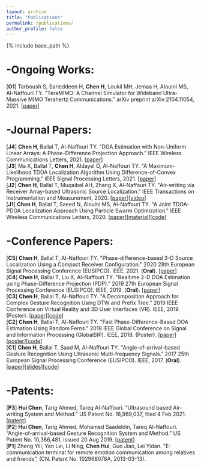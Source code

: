 ```yaml
---
layout: archive
title: "Publications"
permalink: /publications/
author_profile: false
---
```


{% include base_path %}


-Ongoing Works:
======
[**O1**] Tarboush S, Sarieddeen H, **Chen H**, Loukil MH, Jemaa H, Alouini MS, Al-Naffouri TY. "TeraMIMO: A Channel Simulator for Wideband Ultra-Massive MIMO Terahertz Communications." arXiv preprint arXiv:2104.11054, 2021. \[[paper](https://arxiv.org/pdf/2104.11054.pdf)\]

-Journal Papers:
======
[**J4**] **Chen H**, Ballal T, Al-Naffouri TY. "DOA Estimation with Non-Uniform Linear Arrays: A Phase-Difference Projection Approach." IEEE Wireless Communications Letters, 2021. \[[paper](https://ieeexplore.ieee.org/document/9506874)\]\
[**J3**] Ma X, Ballal T, **Chen H**, Aldayel O, Al-Naffouri TY. "A Maximum-Likelihood TDOA Localization Algorithm Using Difference-of-Convex Programming." IEEE Signal Processing Letters, 2021. \[[paper](https://ieeexplore.ieee.org/stamp/stamp.jsp?arnumber=9325001)\]\
[**J2**] **Chen H**, Ballal T, Muqaibel AH, Zhang X, Al-Naffouri TY. "Air-writing via Receiver Array-based Ultrasonic Source Localization." IEEE Transactions on Instrumentation and Measurement, 2020. \[[paper](https://ieeexplore.ieee.org/stamp/stamp.jsp?arnumber=9082625)\]\[[video](https://www.youtube.com/watch?v=XRi2iezsG4Q)\]\
[**J1**] **Chen H**, Ballal T, Saeed N, Alouini MS, Al-Naffouri TY. "A Joint TDOA-PDOA Localization Approach Using Particle Swarm Optimization." IEEE Wireless Communications Letters, 2020. \[[paper](https://ieeexplore.ieee.org/iel7/5962382/6065724/09062333.pdf)\]\[[material](https://www.researchgate.net/publication/340460207_A_Lower_Bound_for_Joint_TDOA-PDOA_Localization)\]\[[code](https://github.com/chenhui07c8/Localization-algorithms/tree/master/TDOA-PDOA%20Localization)\]

-Conference Papers:
======
[**C5**] **Chen H**, Ballal T, Al-Naffouri TY. "Phase-difference-based 3-D Source Localization Using a Compact Receiver Configuration." 2020 28th European Signal Processing Conference (EUSIPCO). IEEE, 2021. (**Oral**). \[[paper](https://www.researchgate.net/publication/342444512_Phase-difference-based_3-D_Source_Localization_Using_a_Compact_Receiver_Configuration)\]\
[**C4**] **Chen H**, Ballal T, Liu X, Al-Naffouri TY. "Realtime 2-D DOA Estimation using Phase-Difference Projection (PDP).” 2019 27th European Signal Processing Conference (EUSIPCO). IEEE, 2019. (**Oral**). \[[paper](https://ieeexplore.ieee.org/stamp/stamp.jsp?arnumber=8902804&tag=1)\]\
[**C3**] **Chen H**, Ballal T, Al-Naffouri TY. "A Decomposition Approach for Complex Gesture Recognition Using DTW and Prefix Tree." 2019 IEEE Conference on Virtual Reality and 3D User Interfaces (VR). IEEE, 2019. (Poster). \[[paper](https://ieeexplore.ieee.org/stamp/stamp.jsp?tp=&arnumber=8797868)\]\[[code](https://github.com/chenhui07c8/Complex-Gesture-Recognition-using-DTW-and-Prefix-Tree)\]\
[**C2**] **Chen H**, Ballal T, Al-Naffouri TY. "Fast Phase-Difference-Based DOA Estimation Using Random Ferns." 2018 IEEE Global Conference on Signal and Information Processing (GlobalSIP). IEEE, 2018. (Poster). \[[paper](https://ieeexplore.ieee.org/stamp/stamp.jsp?arnumber=8646676)\]\[[poster](https://github.com/chenhui07c8/Air-writing/blob/master/Related%20Materials/2018%20GlobalSIP%20poster.pdf)\]\[[code](https://github.com/chenhui07c8/DOA-AOA-algorithms/tree/master/2%20AOA%20Random%20Ferns)\]\
[**C1**] **Chen H**, Ballal T, Saad M, Al-Naffouri TY. "Angle-of-arrival-based Gesture Recognition Using Ultrasonic Multi-frequency Signals." 2017 25th European Signal Processing Conference (EUSIPCO). IEEE, 2017. (**Oral**). \[[paper](https://ieeexplore.ieee.org/stamp/stamp.jsp?arnumber=8081160)\]\[[slides](https://github.com/chenhui07c8/Air-writing/blob/master/Related%20Materials/2017%20Eusipco%20oral%20ppt.pdf)\]\[[code](https://github.com/chenhui07c8/DOA-AOA-algorithms/tree/master/1%20AOA%20Search)\]


-Patents:
======
[**P3**] **Hui Chen**, Tarig Ahmed, Tareq Al-Naffouri. “Ultrasound based Air-writing System and Method.” US Patent No. 16,969,037, filed 4 Feb 2021. \[[patent](https://patentimages.storage.googleapis.com/83/11/f1/426dea83615411/US20210033693A1.pdf)\]\
[**P2**] **Hui Chen**, Tarig Ahmed, Mohamed Saadeldin, Tareq Al-Naffouri. “Angle-of-arrival-based Gesture Recognition System and Method.” US Patent No. 10,386,481, issued 20 Aug 2019. \[[patent](https://patentimages.storage.googleapis.com/29/ed/66/3c72c30f788e26/US10386481.pdf)\]\
[**P1**] Zheng Yili, Yan Lei, Li Ning, **Chen Hui**, Guo Jiao, Lei Yidan. "E-communication terminal for remote emotion communication among relatives and friends”, (CN. Patent No. 102968078A, 2013-03-13).
